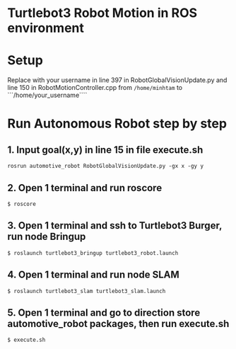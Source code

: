 # Turtlebot3 Robot Motion in ROS environment

# Setup
Replace with your username in line 397 in RobotGlobalVisionUpdate.py and line 150 in RobotMotionController.cpp from ```/home/minhtam``` to ```/home/your_username````

# Run Autonomous Robot step by step
## 1. Input goal(x,y) in line 15 in file execute.sh
```rosrun automotive_robot RobotGlobalVisionUpdate.py -gx x -gy y```
## 2. Open 1 terminal and run roscore
```$ roscore```
## 3. Open 1 terminal and ssh to Turtlebot3 Burger, run node Bringup
```$ roslaunch turtlebot3_bringup turtlebot3_robot.launch```
## 4. Open 1 terminal and run node SLAM
```$ roslaunch turtlebot3_slam turtlebot3_slam.launch```
## 5. Open 1 terminal and go to direction store automotive_robot packages, then run execute.sh
```$ execute.sh```
